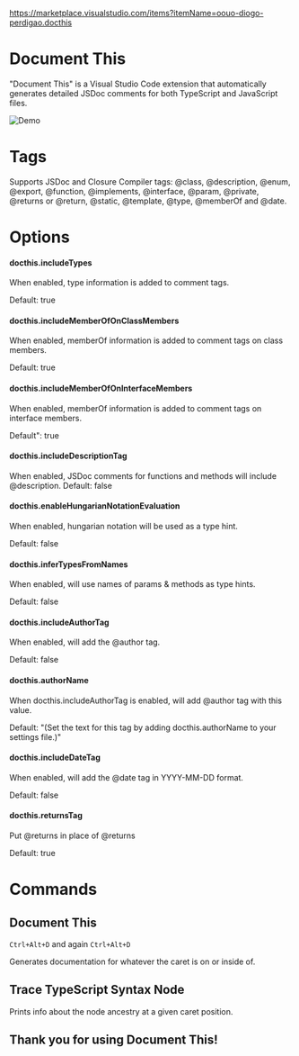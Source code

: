 https://marketplace.visualstudio.com/items?itemName=oouo-diogo-perdigao.docthis

# Document This
"Document This" is a Visual Studio Code extension that automatically generates detailed JSDoc comments for both TypeScript and JavaScript files.

![Demo](images/demo.gif)

# Tags
Supports JSDoc and Closure Compiler tags: @class, @description, @enum, @export, @function, @implements, @interface, @param, @private, @returns or @return, @static, @template, @type, @memberOf and @date.

# Options
#### docthis.includeTypes
When enabled, type information is added to comment tags.

Default: true

#### docthis.includeMemberOfOnClassMembers
When enabled, memberOf information is added to comment tags on class members.

Default: true

#### docthis.includeMemberOfOnInterfaceMembers
When enabled, memberOf information is added to comment tags on interface members.

Default": true

#### docthis.includeDescriptionTag
When enabled, JSDoc comments for functions and methods will include @description.
Default: false

#### docthis.enableHungarianNotationEvaluation
When enabled, hungarian notation will be used as a type hint.

Default: false

#### docthis.inferTypesFromNames
When enabled, will use names of params & methods as type hints.

Default: false

#### docthis.includeAuthorTag
When enabled, will add the @author tag.

Default: false

#### docthis.authorName
When docthis.includeAuthorTag is enabled, will add @author tag with this value.

Default: "(Set the text for this tag by adding docthis.authorName to your settings file.)"

#### docthis.includeDateTag
When enabled, will add the @date tag in YYYY-MM-DD format.

Default: false

#### docthis.returnsTag
Put @returns in place of @returns

Default: true

# Commands
## Document This
`Ctrl+Alt+D` and again `Ctrl+Alt+D`

Generates documentation for whatever the caret is on or inside of.

## Trace TypeScript Syntax Node
Prints info about the node ancestry at a given caret position.

## Thank you for using Document This!
